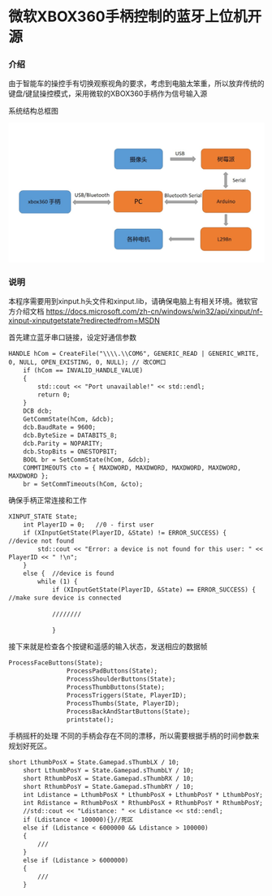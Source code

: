 # 微软XBOX360手柄控制的蓝牙上位机开源

###  **介绍**

由于智能车的操控手有切换观察视角的要求，考虑到电脑太笨重，所以放弃传统的键盘/键鼠操控模式，采用微软的XBOX360手柄作为信号输入源

系统结构总框图

![系统框架](系统框架.jpg)

### 说明

本程序需要用到xinput.h头文件和xinput.lib，请确保电脑上有相关环境。微软官方介绍文档 https://docs.microsoft.com/zh-cn/windows/win32/api/xinput/nf-xinput-xinputgetstate?redirectedfrom=MSDN


首先建立蓝牙串口链接，设定好通信参数

```
HANDLE hCom = CreateFile("\\\\.\\COM6", GENERIC_READ | GENERIC_WRITE, 0, NULL, OPEN_EXISTING, 0, NULL); // 改COM口
	if (hCom == INVALID_HANDLE_VALUE)
	{
		std::cout << "Port unavailable!" << std::endl;
		return 0;
	}
	DCB dcb;
	GetCommState(hCom, &dcb);
	dcb.BaudRate = 9600;
	dcb.ByteSize = DATABITS_8;
	dcb.Parity = NOPARITY;
	dcb.StopBits = ONESTOPBIT;
	BOOL br = SetCommState(hCom, &dcb);
	COMMTIMEOUTS cto = { MAXDWORD, MAXDWORD, MAXDWORD, MAXDWORD, MAXDWORD };
	br = SetCommTimeouts(hCom, &cto);
```

确保手柄正常连接和工作

```
XINPUT_STATE State;
	int PlayerID = 0;	//0 - first user
	if (XInputGetState(PlayerID, &State) != ERROR_SUCCESS) {	//device not found
		std::cout << "Error: a device is not found for this user: " << PlayerID << " !\n";
	}
	else {	//device is found
		while (1) {
			if (XInputGetState(PlayerID, &State) == ERROR_SUCCESS) {	//make sure device is connected
			
			////////
			
			}
```

接下来就是检查各个按键和遥感的输入状态，发送相应的数据帧

```
ProcessFaceButtons(State);
				ProcessPadButtons(State);
				ProcessShoulderButtons(State);
				ProcessThumbButtons(State);
				ProcessTriggers(State, PlayerID);
				ProcessThumbs(State, PlayerID);
				ProcessBackAndStartButtons(State);
				printstate();
```

手柄摇杆的处理
不同的手柄会存在不同的漂移，所以需要根据手柄的时间参数来规划好死区。

```
short LthumbPosX = State.Gamepad.sThumbLX / 10; 
	short LthumbPosY = State.Gamepad.sThumbLY / 10;
	short RthumbPosX = State.Gamepad.sThumbRX / 10;
	short RthumbPosY = State.Gamepad.sThumbRY / 10;
	int Ldistance = LthumbPosX * LthumbPosX + LthumbPosY * LthumbPosY;
	int Rdistance = RthumbPosX * RthumbPosX + RthumbPosY * RthumbPosY;
	//std::cout << "Ldistance: " << Ldistance << std::endl;
	if (Ldistance < 100000){}//死区
	else if (Ldistance < 6000000 && Ldistance > 100000)
	{
		///
	}
	else if (Ldistance > 6000000)
	{
	    ///
	}
```
